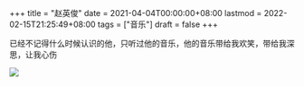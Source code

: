 +++
title = "赵英俊"
date = 2021-04-04T00:00:00+08:00
lastmod = 2022-02-15T21:25:49+08:00
tags = ["音乐"]
draft = false
+++

已经不记得什么时候认识的他，只听过他的音乐，他的音乐带给我欢笑，带给我深思，让我心伤

![](https://images.yidajiabei.xyz/zhao-ying-jun.jpeg)
